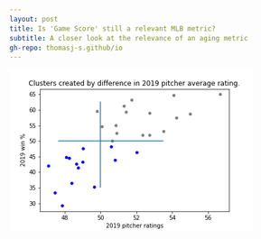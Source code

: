 ```yaml
---
layout: post
title: Is 'Game Score' still a relevant MLB metric?
subtitle: A closer look at the relevance of an aging metric
gh-repo: thomasj-s.github/io
---
```


![plot 2](https://github.com/thomasj-s/thomasj-s.github.io/blob/master/_posts/build_project_1_vis_2%20(2).png)

